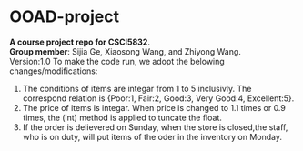 # OOAD-project
**A course project repo for CSCI5832**. <br>
**Group member**: Sijia Ge, Xiaosong Wang, and Zhiyong Wang.<br>
Version:1.0
To make the code run, we adopt the belowing changes/modifications:<br>
1. The conditions of items are integar from 1 to 5 inclusivly. The correspond relation is {Poor:1, Fair:2, Good:3, Very Good:4, Excellent:5}.
2. The price of items is integar. When price is changed to 1.1 times or 0.9 times, the (int) method is applied to tuncate the float.
3. If the order is delievered on Sunday, when the store is closed,the staff, who is on duty, will put items of the oder in the inventory on Monday.<br>
